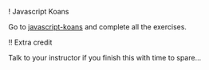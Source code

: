 

! Javascript Koans

Go to [javascript-koans](https://github.com/mrdavidlaing/javascript-koans) and complete all the exercises.

!! Extra credit

Talk to your instructor if you finish this with time to spare...
